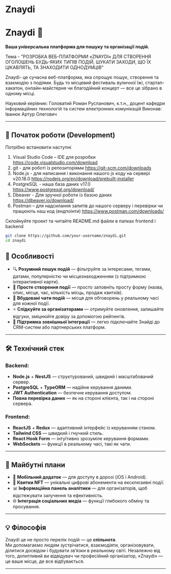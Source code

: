 # Znaydi

# Znaydi 🎉

**Ваша універсальна платформа для пошуку та організації подій.**

Тема - "РОЗРОБКА ВЕБ-ПЛАТФОРМИ «ZNAYDI» ДЛЯ СТВОРЕННЯ ОГОЛОШЕНЬ БУДЬ-ЯКИХ ТИПІВ ПОДІЙ, ШУКАТИ ЗАХОДИ, ЩО ЇХ ЦІКАВЛЯТЬ, ТА ЗНАХОДИТИ ОДНОДУМЦІВ"

Znaydi- це сучасна веб-платформа, яка спрощує пошук, створення та взаємодію з подіями. Будь то місцевий фестиваль вуличної їжі, стартап-хакатон, онлайн-майстерня чи благодійний концерт — все це зібрано в одному місці.

Науковий керівник: Головатий Роман Русланович, к.т.н., доцент кафедри інформаційних технологій та систем електронних комунікацій
Виконав: Іванюк Артур Олегович

---

## 🧪 Початок роботи (Development)
Потрібно встановити наступні 
1. Visual Studio Code – IDE для розробки https://code.visualstudio.com/download
2. git  - для роботі із репозиторіями https://git-scm.com/downloads
3. Node.js  - для  написання і виконання нашого js коду на сервері  v20.18.0 https://nodejs.org/en/download/prebuilt-installer
4. PostgreSQL  - наша база даних v17.0 https://www.postgresql.org/download/
5. Dbeaver - Для зручної роботи із базою даних https://dbeaver.io/download/
6. Postman – для надсилання запитів до нашого серверу і перевірки чи працюють наш код (ендпоінти) https://www.postman.com/downloads/

Склойнуйте проект та читайте README.md файли в папках frontend i backend

```bash
git clone https://github.com/your-username/znaydi.git
cd znaydi
```

## 🌟 Особливості

- 🔍 **Розумний пошук подій** — фільтруйте за інтересами, тегами, датами, популярністю чи місцезнаходженням (з підтримкою інтерактивної карти).
- 📝 **Просте створення події** — просто заповніть просту форму (назва, опис, місце, час, кількість місць, продаж квитків).
- 💬 **Вбудовані чати подій** — місця для обговорень у реальному часі для кожної події.
- ⭐ **Слідкуйте за організаторами** — отримуйте оновлення, залишайте відгуки, зміцнюйте довіру за допомогою рейтингів.
- 🔗 **Підтримка зовнішньої інтеграції** — легко підключайте Знайді до CRM-систем або партнерських платформ.

---

## 🛠 Технічний стек

### Backend:

- **Node.js** + **NestJS** — структурований, швидкий і масштабований сервер.
- **PostgreSQL** + **TypeORM** — надійне керування даними.
- **JWT Authentication** — безпечне керування доступом.
- **Повна перевірка даних** — як на стороні клієнта, так і на стороні сервера.
 
### Frontend:

- **ReactJS** + **Redux** — адаптивний інтерфейс із керуванням станом.
- **Tailwind CSS** — швидкий і гнучкий стиль.
- **React Hook Form** — інтуїтивно зрозуміле керування формами.
- **WebSockets** — функції в реальному часі, такі як чати.

---

## 🚀 Майбутні плани

- 📱 **Мобільний додаток** — для доступу в дорозі (iOS і Android).
- 🧾 **Квитки NFT** — унікальні цифрові абонементи на ексклюзивні події.
- 📊 **Інформаційна панель аналітики** — для організаторів, щоб відстежувати залучення та ефективність.
- 🌐 **Інтеграція соціальних медіа** — функції глибокого обміну та просування.

---

## 💡 Філософія

Znaydi це не просто перелік подій — це **спільнота**.  
Ми допомагаємо людям зустрічатися, взаємодіяти, організовувати, ділитися досвідом і будувати зв’язки в реальному світі. Незалежно від того, допитливий ви відвідувач чи професійний організатор, «Znaydi» — це ваше місце, де все відбувається.

---
